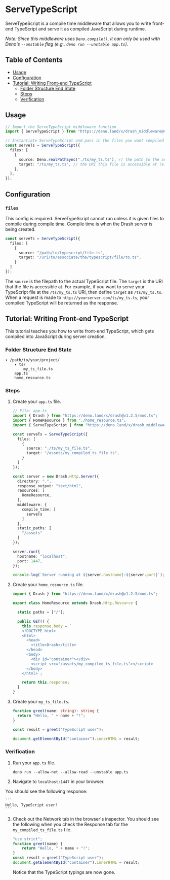 # ServeTypeScript

ServeTypeScript is a compile time middleware that allows you to write front-end TypeScript and serve it as compiled JavaScript during runtime.

_Note: Since this middleware uses `Deno.compile()`, it can only be used with Deno's `--unstable` flag (e.g., `deno run --unstable app.ts`)._

## Table of Contents

* [Usage](#usage)
* [Configuration](#configuration)
* [Tutorial: Writing Front-end TypeScript](#tutorial-writing-front-end-typescript)
    * [Folder Structure End State](#folder-structure-end-state)
    * [Steps](#steps)
    * [Verification](#verification)

## Usage

```typescript
// Import the ServeTypeScript middleware function
import { ServeTypeScript } from "https://deno.land/x/drash_middleware@v0.6.1/serve_typescript/mod.ts";

// Instantiate ServeTypeScript and pass in the files you want compiled during compile time. The compiled output of these files will be used during runtime.
const serveTs = ServeTypeScript({
  files: [
    {
      source: Deno.realPathSync("./ts/my_ts.ts"), // the path to the actual TypeScript file
      target: "/ts/my_ts.ts", // the URI this file is accessible at (e.g., localhost:1447/ts/my_ts.ts)
    },
  ],
});
```

## Configuration

### `files`

This config is required. ServeTypeScript cannot run unless it is given files to compile during compile time. Compile time is when the Drash server is being created.

```typescript
const serveTs = ServeTypeScript({
  files: [
    {
      source: "/path/to/typescript/file.ts",
      target: "/uri/to/associate/the/typescript/file/to.ts",
    }
  ]
});
```

The `source` is the filepath to the actual TypeScript file. The `target` is the URI that the file is accessible at. For example, if you want to serve your TypeScript file at the `/ts/my_ts.ts` URI, then define `target` as `/ts/my_ts.ts`. When a request is made to `http://yourserver.com/ts/my_ts.ts`, your compiled TypeScript will be returned as the response.

## Tutorial: Writing Front-end TypeScript

This tutorial teaches you how to write front-end TypeScript, which gets compiled into JavaScript during server creation.

### Folder Structure End State

```
▾ /path/to/your/project/
    ▾ ts/
        my_ts_file.ts
    app.ts
    home_resource.ts
```

### Steps

1. Create your `app.ts` file.

    ```typescript
    // File: app.ts
    import { Drash } from "https://deno.land/x/drash@v1.2.5/mod.ts";
    import { HomeResource } from "./home_resource.ts";
    import { ServeTypeScript } from "https://deno.land/x/drash_middleware@v0.6.1/serve_typescript/mod.ts";

    const serveTs = ServeTypeScript({
      files: [
        {
          source: "./ts/my_ts_file.ts",
          target: "/assets/my_compiled_ts_file.ts",
        }
      ]
    });
    
    const server = new Drash.Http.Server({
      directory: ".",
      response_output: "text/html",
      resources: [
        HomeResource,
      ],
      middleware: {
        compile_time: [
          serveTs
        ]
      },
      static_paths: [
        "/assets"
      ]
    });
    
    server.run({
      hostname: "localhost",
      port: 1447,
    });
    
    console.log(`Server running at ${server.hostname}:${server.port}`);
    ```

2. Create your `home_resource.ts` file.

    ```typescript
    import { Drash } from "https://deno.land/x/drash@v1.2.5/mod.ts";

    export class HomeResource extends Drash.Http.Resource {

      static paths = ["/"];

      public GET() {
        this.response.body = `
        <!DOCTYPE html>
        <html>
          <head>
            <title>Drash</title>
          </head>
          <body>
            <div id="container"></div>
            <script src="/assets/my_compiled_ts_file.ts"></script>
          </body>
        </html>`;

        return this.response;
      }
    }
    ```

3. Create your `my_ts_file.ts`.

    ```typescript
    function greet(name: string): string {
      return "Hello, " + name + "!";
    }
    
    const result = greet("TypeScript user");
    
    document.getElementById("container").innerHTML = result;
    ```
    
### Verification

1. Run your `app.ts` file.

    ```
    deno run --allow-net --allow-read --unstable app.ts
    ```

2. Navigate to `localhost:1447` in your browser.

You should see the following response:

    ```
    Hello, TypeScript user!
    ```

3. Check out the Network tab in the browser's inspector. You should see the following when you check the Response tab for the `my_compiled_ts_file.ts` file.

    ```javascript
    "use strict";
    function greet(name) {
        return "Hello, " + name + "!";
    }
    const result = greet("TypeScript user");
    document.getElementById("container").innerHTML = result;
    ```

    Notice that the TypeScript typings are now gone.
